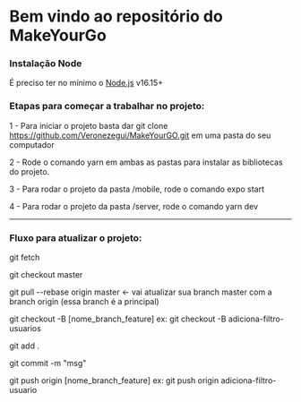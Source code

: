 # Bem vindo ao repositório do MakeYourGo

### Instalação Node
É preciso ter no mínimo o [Node.js](https://nodejs.org/) v16.15+
### Etapas para começar a trabalhar no projeto:

1 - Para iniciar o projeto basta dar git clone https://github.com/Veronezegui/MakeYourGO.git em uma pasta do seu computador

2 - Rode o comando yarn em ambas as pastas para instalar as bibliotecas do projeto.

3 - Para rodar o projeto da pasta /mobile, rode o comando expo start

4 - Para rodar o projeto da pasta /server, rode o comando yarn dev

____________________________________________________________________________________________________________________________

### Fluxo para atualizar o projeto:

git fetch

git checkout master 

git pull --rebase origin master   <- vai atualizar sua branch master com a branch origin (essa branch é a principal) 

git checkout -B [nome_branch_feature] ex: git checkout -B adiciona-filtro-usuarios 

git add .

git commit -m "msg"

git push origin [nome_branch_feature] ex: git push origin adiciona-filtro-usuario

